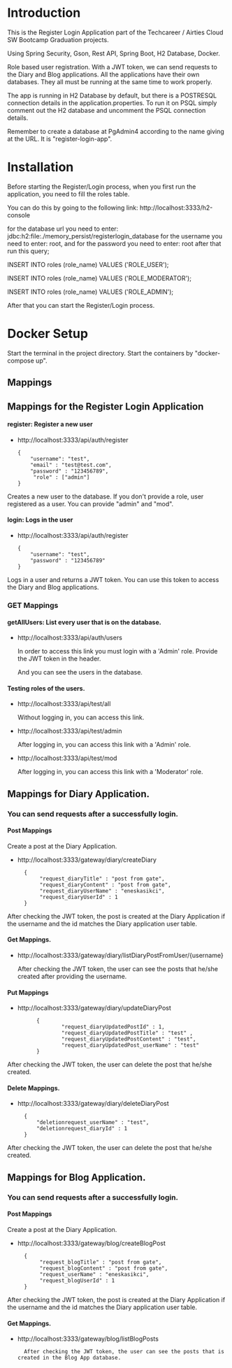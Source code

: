 # Introduction

This is the Register Login Application part of the Techcareer / Airties Cloud SW Bootcamp Graduation projects.

Using Spring Security, Gson, Rest API, Spring Boot, H2 Database, Docker.

Role based user registration. With a JWT token, we can send requests to the Diary and Blog applications.
All the applications have their own databases.
They all must be running at the same time to work properly.

The app is running in H2 Database by default, but there is a POSTRESQL connection details in the application.properties. To run it on PSQL simply comment out the H2 database and uncomment the PSQL connection details.

Remember to create a database at PgAdmin4 according to the name giving at the URL. It is "register-login-app".

# Installation

Before starting the Register/Login process, when you first run the application, you need to fill the roles table.

You can do this by going to the following link:
http://localhost:3333/h2-console

for the database url you need to enter: jdbc:h2:file:./memory_persist/registerlogin_database
for the username you need to enter: root, and for the password you need to enter: root
after that run this query;

INSERT INTO roles (role_name) VALUES ('ROLE_USER');

INSERT INTO roles (role_name) VALUES ('ROLE_MODERATOR');

INSERT INTO roles (role_name) VALUES ('ROLE_ADMIN');

After that you can start the Register/Login process.

# Docker Setup

Start the terminal in the project directory. Start the containers by "docker-compose up".

## Mappings

## Mappings for the Register Login Application

#### register: Register a new user

- http://localhost:3333/api/auth/register

      {
          "username": "test",
          "email" : "test@test.com",
          "password" : "123456789",
           "role" : ["admin"]
      }

Creates a new user to the database. If you don't provide a role, user registered as a user. You can provide "admin" and "mod".

#### login: Logs in the user
- http://localhost:3333/api/auth/register

      {
          "username": "test",
          "password" : "123456789"
      }

Logs in a user and returns a JWT token. You can use this token to access the Diary and Blog applications.

### GET Mappings

#### getAllUsers: List every user that is on the database.

- http://localhost:3333/api/auth/users

   In order to access this link you must login with a 'Admin' role. Provide the JWT token in the header.

    And you can see the users in the database.

#### Testing roles of the users.
- http://localhost:3333/api/test/all

    Without logging in, you can access this link.

- http://localhost:3333/api/test/admin

    After logging in, you can access this link with a 'Admin' role.

- http://localhost:3333/api/test/mod

    After logging in, you can access this link with a 'Moderator' role.


## Mappings for Diary Application.
### You can send requests after a successfully login.

#### Post Mappings
Create a post at the Diary Application.
- http://localhost:3333/gateway/diary/createDiary
    
        {
             "request_diaryTitle" : "post from gate",
             "request_diaryContent" : "post from gate",
             "request_diaryUserName" : "eneskasikci",
             "request_diaryUserId" : 1
        }

After checking the JWT token, the post is created at the Diary Application if the username and the id matches the Diary application user table.

#### Get Mappings.
- http://localhost:3333/gateway/diary/listDiaryPostFromUser/{username}

    After checking the JWT token, the user can see the posts that he/she created after providing the username.


#### Put Mappings

- http://localhost:3333/gateway/diary/updateDiaryPost
    
            {
                    "request_diaryUpdatedPostId" : 1,
                    "request_diaryUpdatedPostTitle" : "test" ,
                    "request_diaryUpdatedPostContent" : "test",
                    "request_diaryUpdatedPost_userName" : "test"
            }

After checking the JWT token, the user can delete the post that he/she created.

#### Delete Mappings.
- http://localhost:3333/gateway/diary/deleteDiaryPost

        {
            "deletionrequest_userName" : "test",
            "deletionrequest_diaryId" : 1
        }

After checking the JWT token, the user can delete the post that he/she created.

## Mappings for Blog Application.
### You can send requests after a successfully login.

#### Post Mappings
Create a post at the Diary Application.
- http://localhost:3333/gateway/blog/createBlogPost
    
        {
             "request_blogTitle" : "post from gate",
             "request_blogContent" : "post from gate",
             "request_userName" : "eneskasikci",
             "request_blogUserId" : 1
        }

After checking the JWT token, the post is created at the Diary Application if the username and the id matches the Diary application user table.

#### Get Mappings.
- http://localhost:3333/gateway/blog/listBlogPosts
    
        After checking the JWT token, the user can see the posts that is created in the Blog App database.
